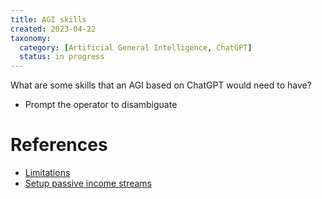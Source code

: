 ```yaml
---
title: AGI skills
created: 2023-04-22
taxonomy:
  category: [Artificial General Intelligence, ChatGPT]
  status: in progress
---
```


What are some skills that an AGI based on ChatGPT would need to have?

* Prompt the operator to disambiguate

# References
* [Limitations](../limitations/article.md)
* [Setup passive income streams](../setup-passive-income-streams/article.md)
